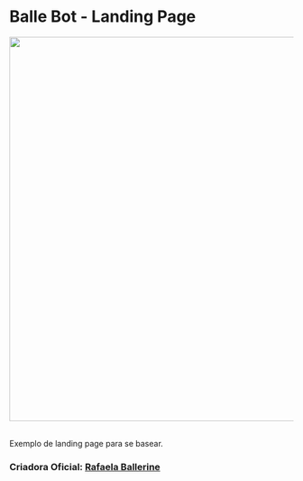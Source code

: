 # Balle Bot - Landing Page

<img align="center" width="680" src="https://raw.githubusercontent.com/gist/lemuel-sousa/1a9c9bf764ba0dd448af87399f30035e/raw/e38b11d8516f564ebd51bc3e9b9d4043945839dc/landingpage_ballebot.svg">
<br><br>

<p>Exemplo de landing page para se basear.</p>

###  Criadora Oficial: <a href="https://github.com/rafaballerini">Rafaela Ballerine</a>
